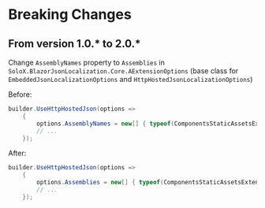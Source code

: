 # Breaking Changes

## From version 1.0.* to 2.0.*

Change `AssemblyNames` property to `Assemblies` in `SoloX.BlazorJsonLocalization.Core.AExtensionOptions` (base class for
`EmbeddedJsonLocalizationOptions` and `HttpHostedJsonLocalizationOptions`)

Before:
```csharp
builder.UseHttpHostedJson(options =>
    {
        options.AssemblyNames = new[] { typeof(ComponentsStaticAssetsExtensions).Assembly.GetName().Name };
        // ...
    });
```

After:
```csharp
builder.UseHttpHostedJson(options =>
    {
        options.Assemblies = new[] { typeof(ComponentsStaticAssetsExtensions).Assembly };
        // ...
    });
```
